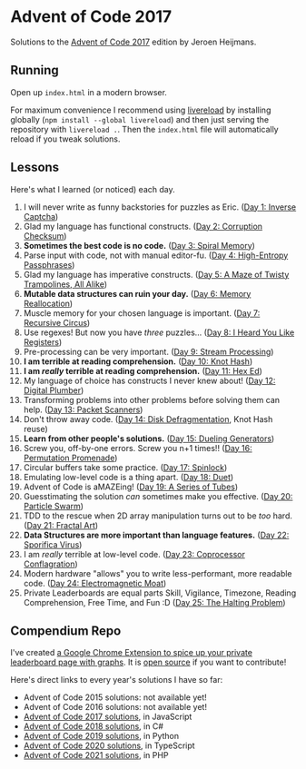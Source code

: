 # Advent of Code 2017

Solutions to the [Advent of Code 2017](http://adventofcode.com/2017) edition by Jeroen Heijmans.

## Running

Open up `index.html` in a modern browser.

For maximum convenience I recommend using [livereload](https://www.npmjs.com/package/livereload) by installing globally (`npm install --global livereload`) and then just serving the repository with `livereload .`. 
Then the `index.html` file will automatically reload if you tweak solutions.

## Lessons

Here's what I learned (or noticed) each day.

1. I will never write as funny backstories for puzzles as Eric. ([Day 1: Inverse Captcha](http://adventofcode.com/2017/day/1))
2. Glad my language has functional constructs. ([Day 2: Corruption Checksum](http://adventofcode.com/2017/day/2))
3. **Sometimes the best code is no code.** ([Day 3: Spiral Memory](http://adventofcode.com/2017/day/))
4. Parse input with code, not with manual editor-fu. ([Day 4: High-Entropy Passphrases](http://adventofcode.com/2017/day/))
5. Glad my language has imperative constructs. ([Day 5: A Maze of Twisty Trampolines, All Alike](http://adventofcode.com/2017/day/))
6. **Mutable data structures can ruin your day.** ([Day 6: Memory Reallocation](http://adventofcode.com/2017/day/))
7. Muscle memory for your chosen language is important. ([Day 7: Recursive Circus](http://adventofcode.com/2017/day/))
8. Use regexes! But now you have *three* puzzles... ([Day 8: I Heard You Like Registers](http://adventofcode.com/2017/day/))
9. Pre-processing can be very important. ([Day 9: Stream Processing](http://adventofcode.com/2017/day/))
10. **I am terrible at reading comprehension.** ([Day 10: Knot Hash](http://adventofcode.com/2017/day/10))
11. **I am *really* terrible at reading comprehension.**  ([Day 11: Hex Ed](http://adventofcode.com/2017/day/11))
12. My language of choice has constructs I never knew about! ([Day 12: Digital Plumber](http://adventofcode.com/2017/day/12))
13. Transforming problems into other problems before solving them can help. ([Day 13: Packet Scanners](http://adventofcode.com/2017/day/13))
14. Don't throw away code. ([Day 14: Disk Defragmentation](http://adventofcode.com/2017/day/14), Knot Hash reuse)
15. **Learn from other people's solutions.** ([Day 15: Dueling Generators](http://adventofcode.com/2017/day/15))
16. Screw you, off-by-one errors. Screw you n+1 times!! ([Day 16: Permutation Promenade](http://adventofcode.com/2017/day/16))
17. Circular buffers take some practice. ([Day 17: Spinlock](http://adventofcode.com/2017/day/17))
18. Emulating low-level code is a thing apart. ([Day 18: Duet](http://adventofcode.com/2017/day/18))
19. Advent of Code is aMAZEing! ([Day 19: A Series of Tubes](http://adventofcode.com/2017/day/19))
20. Guesstimating the solution *can* sometimes make you effective. ([Day 20: Particle Swarm](http://adventofcode.com/2017/day/20))
21. TDD to the rescue when 2D array manipulation turns out to be *too* hard. ([Day 21: Fractal Art](http://adventofcode.com/2017/day/21))
22. **Data Structures are more important than language features.** ([Day 22: Sporifica Virus](http://adventofcode.com/2017/day/22))
23. I am *really* terrible at low-level code. ([Day 23: Coprocessor Conflagration](http://adventofcode.com/2017/day/23))
24. Modern hardware "allows" you to write less-performant, more readable code. ([Day 24: Electromagnetic Moat](http://adventofcode.com/2017/day/24))
25. Private Leaderboards are equal parts Skill, Vigilance, Timezone, Reading Comprehension, Free Time, and Fun :D ([Day 25: The Halting Problem](http://adventofcode.com/2017/day/25))

## Compendium Repo

I've created [a Google Chrome Extension to spice up your private leaderboard page with graphs](https://chrome.google.com/webstore/detail/ipbomkmbokofodhhjpipflmdplipblbe).
It is [open source](https://github.com/jeroenheijmans/advent-of-code-charts) if you want to contribute!

Here's direct links to every year's solutions I have so far:

- Advent of Code 2015 solutions: not available yet!
- Advent of Code 2016 solutions: not available yet!
- [Advent of Code 2017 solutions](https://github.com/jeroenheijmans/advent-of-code-2017), in JavaScript
- [Advent of Code 2018 solutions](https://github.com/jeroenheijmans/advent-of-code-2018), in C#
- [Advent of Code 2019 solutions](https://github.com/jeroenheijmans/advent-of-code-2019), in Python
- [Advent of Code 2020 solutions](https://github.com/jeroenheijmans/advent-of-code-2020), in TypeScript
- [Advent of Code 2021 solutions](https://github.com/jeroenheijmans/advent-of-code-2021), in PHP

